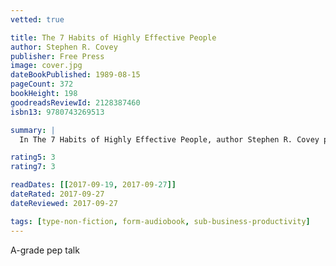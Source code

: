 ```yaml
---
vetted: true

title: The 7 Habits of Highly Effective People
author: Stephen R. Covey
publisher: Free Press
image: cover.jpg
dateBookPublished: 1989-08-15
pageCount: 372
bookHeight: 198
goodreadsReviewId: 2128387460
isbn13: 9780743269513

summary: |
  In The 7 Habits of Highly Effective People, author Stephen R. Covey presents a holistic, integrated, principle-centered approach for solving personal and professional problems. With penetrating insights and pointed anecdotes, Covey reveals a step-by-step pathway for living with fairness, integrity, service, and human dignity--principles that give us the security to adapt to change and the wisdom and power to take advantage of the opportunities that change creates.

rating5: 3
rating7: 3

readDates: [[2017-09-19, 2017-09-27]]
dateRated: 2017-09-27
dateReviewed: 2017-09-27

tags: [type-non-fiction, form-audiobook, sub-business-productivity]
---
```


A-grade pep talk
